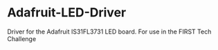 # Adafruit-LED-Driver
Driver for the Adafruit IS31FL3731 LED board. For use in the FIRST Tech Challenge

